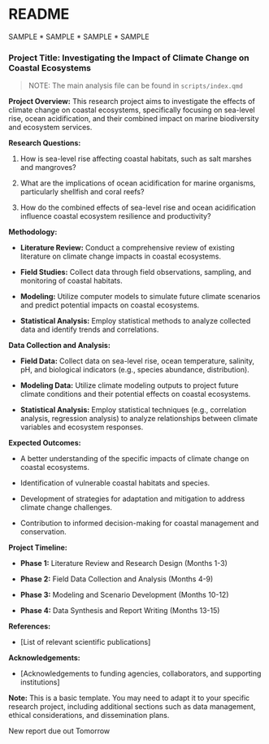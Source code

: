 # README

SAMPLE \* SAMPLE \* SAMPLE \* SAMPLE

### **Project Title: Investigating the Impact of Climate Change on Coastal Ecosystems**

> NOTE: The main analysis file can be found in `scripts/index.qmd`

**Project Overview:** This research project aims to investigate the effects of climate change on coastal ecosystems, specifically focusing on sea-level rise, ocean acidification, and their combined impact on marine biodiversity and ecosystem services.

**Research Questions:**

1.  How is sea-level rise affecting coastal habitats, such as salt marshes and mangroves?

2.  What are the implications of ocean acidification for marine organisms, particularly shellfish and coral reefs?

3.  How do the combined effects of sea-level rise and ocean acidification influence coastal ecosystem resilience and productivity?

**Methodology:**

-   **Literature Review:** Conduct a comprehensive review of existing literature on climate change impacts in coastal ecosystems.

-   **Field Studies:** Collect data through field observations, sampling, and monitoring of coastal habitats.

-   **Modeling:** Utilize computer models to simulate future climate scenarios and predict potential impacts on coastal ecosystems.

-   **Statistical Analysis:** Employ statistical methods to analyze collected data and identify trends and correlations.

**Data Collection and Analysis:**

-   **Field Data:** Collect data on sea-level rise, ocean temperature, salinity, pH, and biological indicators (e.g., species abundance, distribution).

-   **Modeling Data:** Utilize climate modeling outputs to project future climate conditions and their potential effects on coastal ecosystems.

-   **Statistical Analysis:** Employ statistical techniques (e.g., correlation analysis, regression analysis) to analyze relationships between climate variables and ecosystem responses.

**Expected Outcomes:**

-   A better understanding of the specific impacts of climate change on coastal ecosystems.

-   Identification of vulnerable coastal habitats and species.

-   Development of strategies for adaptation and mitigation to address climate change challenges.

-   Contribution to informed decision-making for coastal management and conservation.

**Project Timeline:**

-   **Phase 1:** Literature Review and Research Design (Months 1-3)

-   **Phase 2:** Field Data Collection and Analysis (Months 4-9)

-   **Phase 3:** Modeling and Scenario Development (Months 10-12)

-   **Phase 4:** Data Synthesis and Report Writing (Months 13-15)

**References:**

-   \[List of relevant scientific publications\]

**Acknowledgements:**

-   \[Acknowledgements to funding agencies, collaborators, and supporting institutions\]

**Note:** This is a basic template. You may need to adapt it to your specific research project, including additional sections such as data management, ethical considerations, and dissemination plans.

New report due out Tomorrow
